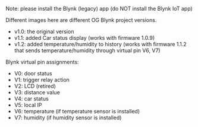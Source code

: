 Note: please install the Blynk (legacy) app (do NOT install the Blynk IoT app)

Different images here are different OG Blynk project versions.
* v1.0: the original version
* v1.1: added Car status display (works with firmware 1.0.9)
* v1.2: added temperature/humidity to history (works with firmware 1.1.2 that sends temperature/humidity through virtual pin V6, V7)

Blynk virtual pin assignments:
* V0: door status
* V1: trigger relay action
* V2: LCD (retired)
* V3: distance value
* V4: car status
* V5: local IP
* V6: temperature (if temperature sensor is installed)
* V7: humidity (if humidity sensor is installed)
